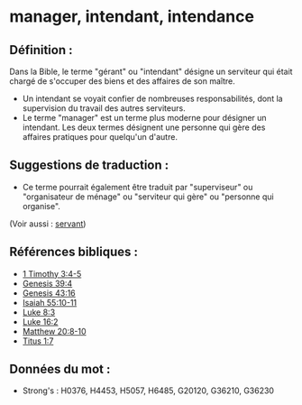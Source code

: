 # manager, intendant, intendance

## Définition :

Dans la Bible, le terme "gérant" ou "intendant" désigne un serviteur qui était chargé de s'occuper des biens et des affaires de son maître.

* Un intendant se voyait confier de nombreuses responsabilités, dont la supervision du travail des autres serviteurs.
* Le terme "manager" est un terme plus moderne pour désigner un intendant. Les deux termes désignent une personne qui gère des affaires pratiques pour quelqu'un d'autre.

## Suggestions de traduction :

* Ce terme pourrait également être traduit par "superviseur" ou "organisateur de ménage" ou "serviteur qui gère" ou "personne qui organise".

(Voir aussi : [servant](../other/servant.md))

## Références bibliques :

* [1 Timothy 3:4-5](rc://en/tn/help/1ti/03/04)
* [Genesis 39:4](rc://en/tn/help/gen/39/04)
* [Genesis 43:16](rc://en/tn/help/gen/43/16)
* [Isaiah 55:10-11](rc://en/tn/help/isa/55/10)
* [Luke 8:3](rc://en/tn/help/luk/08/03)
* [Luke 16:2](rc://en/tn/help/luk/16/02)
* [Matthew 20:8-10](rc://en/tn/help/mat/20/08)
* [Titus 1:7](rc://en/tn/help/tit/01/07)

## Données du mot :

* Strong's : H0376, H4453, H5057, H6485, G20120, G36210, G36230
